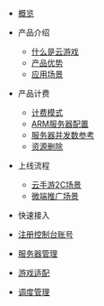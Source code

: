 * [概览](/ugame/README.md)
* 产品介绍   <!-- 以下是参考的目录模版，旨在建议产品文档应该包含的内容模块。实际章节划分可根据实际内容进行调整 -->
   * [什么是云游戏](/ugame/_whatgame.md)
   * [产品优势](/ugame/_function.md)
   * [应用场景](/ugame/_application.md)

* 产品计费
   * [计费模式](/ugame/price.md#计费模式)
   * [ARM服务器配置](/ugame/price.md#ARM服务器配置)
   * [服务器并发数参考](/ugame/price.md#服务器并发数参考)
   * [资源删除](/ugame/price.md#资源删除)
   
* 上线流程
   * [云手游2C场景](/ugame/online.md#云手游2C场景)
   * [微端推广场景](/ugame/online.md#微端推广场景)

*  快速接入
  * [注册控制台账号](/ugame/user_flow.md#注册控制台账号)
  * [服务器管理](/ugame/user_flow.md#服务器管理)
  * [游戏适配](/ugame/user_flow.md#游戏适配)
  * [调度管理](/ugame/user_flow.md#调度管理)
  
